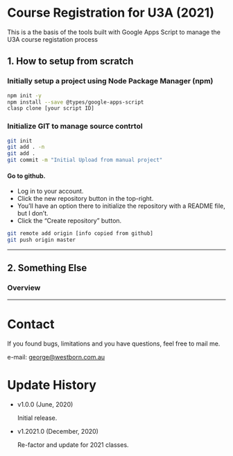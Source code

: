 # Course Registration for U3A (2021)

This is a the basis of the tools built with Google Apps Script to manage the U3A course registation process

## 1. How to setup from scratch

### Initially setup a project using Node Package Manager (npm)

```sh
npm init -y
npm install --save @types/google-apps-script
clasp clone [your script ID]
```

### Initialize GIT to manage source contrtol

```sh
git init
git add . -n
git add .
git commit -m "Initial Upload from manual project"
```

#### Go to github.

- Log in to your account.
- Click the new repository button in the top-right.
- You’ll have an option there to initialize the repository with a README file, but I don’t.
- Click the “Create repository” button.

```sh
git remote add origin [info copied from github]
git push origin master
```

---

## 2. Something Else

### Overview

---

# Contact

If you found bugs, limitations and you have questions, feel free to mail me.

e-mail: george@westborn.com.au

# Update History

- v1.0.0 (June, 2020)

  Initial release.

- v1.2021.0 (December, 2020)

  Re-factor and update for 2021 classes.
